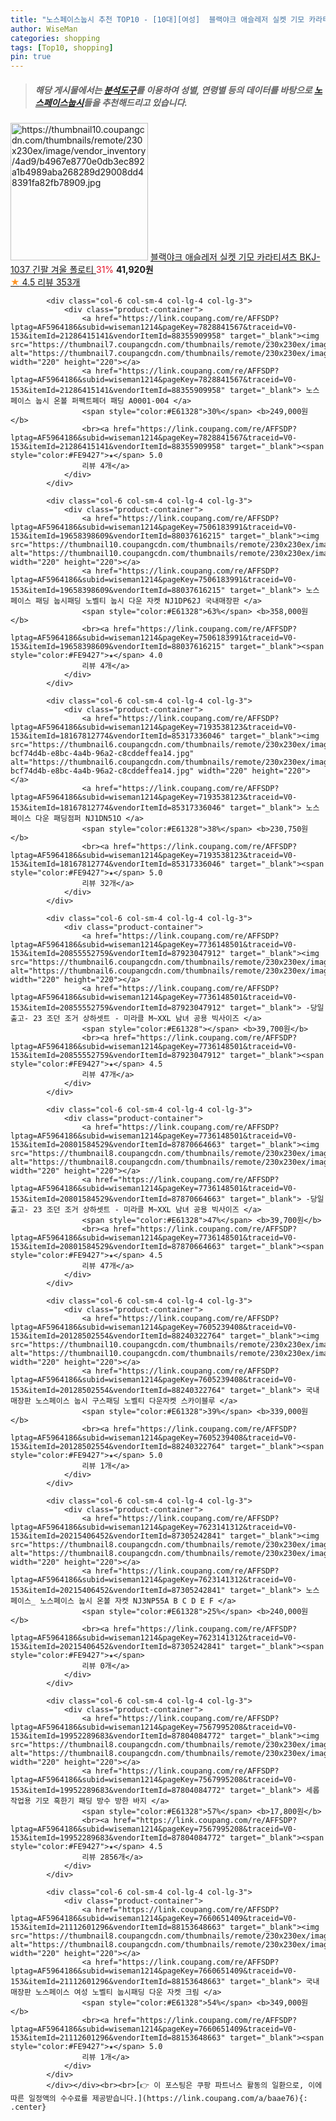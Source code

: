 ```yaml
---
title: "노스페이스눕시 추천 TOP10 - [10대][여성]  블랙야크 애슬레저 실켓 기모 카라티셔츠 BKJ-1037 긴팔 겨울 폴로티 "
author: WiseMan
categories: shopping
tags: [Top10, shopping]
pin: true
---
```


> ##### 해당 게시물에서는 [**분석도구**](https://itemscout.io/)를 이용하여 **성별**, **연령별** 등의 데이터를 바탕으로 [**노스페이스눕시**](https://link.coupang.com/a/baae76)들을 추천해드리고 있습니다.
<div class="container"><div class="row">
            <div class="col-6 col-sm-4 col-lg-4 col-lg-3">
                <div class="product-container">
                    <a href="https://link.coupang.com/re/AFFSDP?lptag=AF5964186&subid=wiseman1214&pageKey=7665720397&traceid=V0-153&itemId=20434746012&vendorItemId=87505507405" target="_blank"><img src="https://thumbnail10.coupangcdn.com/thumbnails/remote/230x230ex/image/vendor_inventory/4ad9/b4967e8770e0db3ec892a1b4989aba268289d29008dd48391fa82fb78909.jpg" alt="https://thumbnail10.coupangcdn.com/thumbnails/remote/230x230ex/image/vendor_inventory/4ad9/b4967e8770e0db3ec892a1b4989aba268289d29008dd48391fa82fb78909.jpg" width="220" height="220"></a>
                    <a href="https://link.coupang.com/re/AFFSDP?lptag=AF5964186&subid=wiseman1214&pageKey=7665720397&traceid=V0-153&itemId=20434746012&vendorItemId=87505507405" target="_blank"> 블랙야크 애슬레저 실켓 기모 카라티셔츠 BKJ-1037 긴팔 겨울 폴로티 </a>
                    <span style="color:#E61328">31%</span> <b>41,920원</b>
                    <br><a href="https://link.coupang.com/re/AFFSDP?lptag=AF5964186&subid=wiseman1214&pageKey=7665720397&traceid=V0-153&itemId=20434746012&vendorItemId=87505507405" target="_blank"><span style="color:#FE9427">★</span> 4.5
                    리뷰 353개</a>
                </div>
            </div>
            
            <div class="col-6 col-sm-4 col-lg-4 col-lg-3">
                <div class="product-container">
                    <a href="https://link.coupang.com/re/AFFSDP?lptag=AF5964186&subid=wiseman1214&pageKey=7828841567&traceid=V0-153&itemId=21286415141&vendorItemId=88355909958" target="_blank"><img src="https://thumbnail7.coupangcdn.com/thumbnails/remote/230x230ex/image/vendor_inventory/71f5/9326edac54ed7fc90059cafa06ce0ae32bb6cde157f1e00f761a1891bbc9.jpg" alt="https://thumbnail7.coupangcdn.com/thumbnails/remote/230x230ex/image/vendor_inventory/71f5/9326edac54ed7fc90059cafa06ce0ae32bb6cde157f1e00f761a1891bbc9.jpg" width="220" height="220"></a>
                    <a href="https://link.coupang.com/re/AFFSDP?lptag=AF5964186&subid=wiseman1214&pageKey=7828841567&traceid=V0-153&itemId=21286415141&vendorItemId=88355909958" target="_blank"> 노스페이스 눕시 온볼 퍼펙트페더 패딩 A0001-004 </a>
                    <span style="color:#E61328">30%</span> <b>249,000원</b>
                    <br><a href="https://link.coupang.com/re/AFFSDP?lptag=AF5964186&subid=wiseman1214&pageKey=7828841567&traceid=V0-153&itemId=21286415141&vendorItemId=88355909958" target="_blank"><span style="color:#FE9427">★</span> 5.0
                    리뷰 4개</a>
                </div>
            </div>
            
            <div class="col-6 col-sm-4 col-lg-4 col-lg-3">
                <div class="product-container">
                    <a href="https://link.coupang.com/re/AFFSDP?lptag=AF5964186&subid=wiseman1214&pageKey=7506183991&traceid=V0-153&itemId=19658398609&vendorItemId=88037616215" target="_blank"><img src="https://thumbnail10.coupangcdn.com/thumbnails/remote/230x230ex/image/vendor_inventory/084a/28dfbe46f24dbf12b8c373b3485cec330daff9b20e923d34e64ad6adaf5d.jpeg" alt="https://thumbnail10.coupangcdn.com/thumbnails/remote/230x230ex/image/vendor_inventory/084a/28dfbe46f24dbf12b8c373b3485cec330daff9b20e923d34e64ad6adaf5d.jpeg" width="220" height="220"></a>
                    <a href="https://link.coupang.com/re/AFFSDP?lptag=AF5964186&subid=wiseman1214&pageKey=7506183991&traceid=V0-153&itemId=19658398609&vendorItemId=88037616215" target="_blank"> 노스페이스 패딩 눕시패딩 노벨티 눕시 다운 자켓 NJ1DP62J 국내매장판 </a>
                    <span style="color:#E61328">63%</span> <b>358,000원</b>
                    <br><a href="https://link.coupang.com/re/AFFSDP?lptag=AF5964186&subid=wiseman1214&pageKey=7506183991&traceid=V0-153&itemId=19658398609&vendorItemId=88037616215" target="_blank"><span style="color:#FE9427">★</span> 4.0
                    리뷰 4개</a>
                </div>
            </div>
            
            <div class="col-6 col-sm-4 col-lg-4 col-lg-3">
                <div class="product-container">
                    <a href="https://link.coupang.com/re/AFFSDP?lptag=AF5964186&subid=wiseman1214&pageKey=7193538123&traceid=V0-153&itemId=18167812774&vendorItemId=85317336046" target="_blank"><img src="https://thumbnail6.coupangcdn.com/thumbnails/remote/230x230ex/image/retail/images/542851964535462-bcf74d4b-e8bc-4a4b-96a2-c8cddeffea14.jpg" alt="https://thumbnail6.coupangcdn.com/thumbnails/remote/230x230ex/image/retail/images/542851964535462-bcf74d4b-e8bc-4a4b-96a2-c8cddeffea14.jpg" width="220" height="220"></a>
                    <a href="https://link.coupang.com/re/AFFSDP?lptag=AF5964186&subid=wiseman1214&pageKey=7193538123&traceid=V0-153&itemId=18167812774&vendorItemId=85317336046" target="_blank"> 노스페이스 다운 패딩점퍼 NJ1DN51O </a>
                    <span style="color:#E61328">38%</span> <b>230,750원</b>
                    <br><a href="https://link.coupang.com/re/AFFSDP?lptag=AF5964186&subid=wiseman1214&pageKey=7193538123&traceid=V0-153&itemId=18167812774&vendorItemId=85317336046" target="_blank"><span style="color:#FE9427">★</span> 5.0
                    리뷰 32개</a>
                </div>
            </div>
            
            <div class="col-6 col-sm-4 col-lg-4 col-lg-3">
                <div class="product-container">
                    <a href="https://link.coupang.com/re/AFFSDP?lptag=AF5964186&subid=wiseman1214&pageKey=7736148501&traceid=V0-153&itemId=20855552759&vendorItemId=87923047912" target="_blank"><img src="https://thumbnail6.coupangcdn.com/thumbnails/remote/230x230ex/image/vendor_inventory/2839/3f876fd1da296da6fa5ae39f9d9d6fa74f6f31ff4118cadf848e5639a57a.png" alt="https://thumbnail6.coupangcdn.com/thumbnails/remote/230x230ex/image/vendor_inventory/2839/3f876fd1da296da6fa5ae39f9d9d6fa74f6f31ff4118cadf848e5639a57a.png" width="220" height="220"></a>
                    <a href="https://link.coupang.com/re/AFFSDP?lptag=AF5964186&subid=wiseman1214&pageKey=7736148501&traceid=V0-153&itemId=20855552759&vendorItemId=87923047912" target="_blank"> -당일출고- 23 조던 조거 상하셋트 - 미라클 M~XXL 남녀 공용 빅사이즈 </a>
                    <span style="color:#E61328"></span> <b>39,700원</b>
                    <br><a href="https://link.coupang.com/re/AFFSDP?lptag=AF5964186&subid=wiseman1214&pageKey=7736148501&traceid=V0-153&itemId=20855552759&vendorItemId=87923047912" target="_blank"><span style="color:#FE9427">★</span> 4.5
                    리뷰 47개</a>
                </div>
            </div>
            
            <div class="col-6 col-sm-4 col-lg-4 col-lg-3">
                <div class="product-container">
                    <a href="https://link.coupang.com/re/AFFSDP?lptag=AF5964186&subid=wiseman1214&pageKey=7736148501&traceid=V0-153&itemId=20801584529&vendorItemId=87870664663" target="_blank"><img src="https://thumbnail8.coupangcdn.com/thumbnails/remote/230x230ex/image/vendor_inventory/0999/ea1528228b22de4e61741858f887cfe78173b7a1ddf782bc487273a26f73.png" alt="https://thumbnail8.coupangcdn.com/thumbnails/remote/230x230ex/image/vendor_inventory/0999/ea1528228b22de4e61741858f887cfe78173b7a1ddf782bc487273a26f73.png" width="220" height="220"></a>
                    <a href="https://link.coupang.com/re/AFFSDP?lptag=AF5964186&subid=wiseman1214&pageKey=7736148501&traceid=V0-153&itemId=20801584529&vendorItemId=87870664663" target="_blank"> -당일출고- 23 조던 조거 상하셋트 - 미라클 M~XXL 남녀 공용 빅사이즈 </a>
                    <span style="color:#E61328">47%</span> <b>39,700원</b>
                    <br><a href="https://link.coupang.com/re/AFFSDP?lptag=AF5964186&subid=wiseman1214&pageKey=7736148501&traceid=V0-153&itemId=20801584529&vendorItemId=87870664663" target="_blank"><span style="color:#FE9427">★</span> 4.5
                    리뷰 47개</a>
                </div>
            </div>
            
            <div class="col-6 col-sm-4 col-lg-4 col-lg-3">
                <div class="product-container">
                    <a href="https://link.coupang.com/re/AFFSDP?lptag=AF5964186&subid=wiseman1214&pageKey=7605239408&traceid=V0-153&itemId=20128502554&vendorItemId=88240322764" target="_blank"><img src="https://thumbnail10.coupangcdn.com/thumbnails/remote/230x230ex/image/vendor_inventory/b6b4/0da0ff00933936e89c5a2359696942159275b0b34556f3c93024654f4e13.jpg" alt="https://thumbnail10.coupangcdn.com/thumbnails/remote/230x230ex/image/vendor_inventory/b6b4/0da0ff00933936e89c5a2359696942159275b0b34556f3c93024654f4e13.jpg" width="220" height="220"></a>
                    <a href="https://link.coupang.com/re/AFFSDP?lptag=AF5964186&subid=wiseman1214&pageKey=7605239408&traceid=V0-153&itemId=20128502554&vendorItemId=88240322764" target="_blank"> 국내매장판 노스페이스 눕시 구스패딩 노벨티 다운자켓 스카이블루 </a>
                    <span style="color:#E61328">39%</span> <b>339,000원</b>
                    <br><a href="https://link.coupang.com/re/AFFSDP?lptag=AF5964186&subid=wiseman1214&pageKey=7605239408&traceid=V0-153&itemId=20128502554&vendorItemId=88240322764" target="_blank"><span style="color:#FE9427">★</span> 5.0
                    리뷰 1개</a>
                </div>
            </div>
            
            <div class="col-6 col-sm-4 col-lg-4 col-lg-3">
                <div class="product-container">
                    <a href="https://link.coupang.com/re/AFFSDP?lptag=AF5964186&subid=wiseman1214&pageKey=7623141312&traceid=V0-153&itemId=20215406452&vendorItemId=87305242841" target="_blank"><img src="https://thumbnail8.coupangcdn.com/thumbnails/remote/230x230ex/image/vendor_inventory/9c9a/d9e615ef91086b23cfa8d6d7a19d0d18d246ea9e445a15c2fb2bbfe4c64f.jpg" alt="https://thumbnail8.coupangcdn.com/thumbnails/remote/230x230ex/image/vendor_inventory/9c9a/d9e615ef91086b23cfa8d6d7a19d0d18d246ea9e445a15c2fb2bbfe4c64f.jpg" width="220" height="220"></a>
                    <a href="https://link.coupang.com/re/AFFSDP?lptag=AF5964186&subid=wiseman1214&pageKey=7623141312&traceid=V0-153&itemId=20215406452&vendorItemId=87305242841" target="_blank"> 노스페이스_ 노스페이스 눕시 온볼 자켓 NJ3NP55A B C D E F </a>
                    <span style="color:#E61328">25%</span> <b>240,000원</b>
                    <br><a href="https://link.coupang.com/re/AFFSDP?lptag=AF5964186&subid=wiseman1214&pageKey=7623141312&traceid=V0-153&itemId=20215406452&vendorItemId=87305242841" target="_blank"><span style="color:#FE9427">★</span> 
                    리뷰 0개</a>
                </div>
            </div>
            
            <div class="col-6 col-sm-4 col-lg-4 col-lg-3">
                <div class="product-container">
                    <a href="https://link.coupang.com/re/AFFSDP?lptag=AF5964186&subid=wiseman1214&pageKey=7567995208&traceid=V0-153&itemId=19952289683&vendorItemId=87804084772" target="_blank"><img src="https://thumbnail8.coupangcdn.com/thumbnails/remote/230x230ex/image/vendor_inventory/535e/805a028375a3f3ff0e742ebcde7efe375bb41f084bf45d83c18977bd0e84.jpg" alt="https://thumbnail8.coupangcdn.com/thumbnails/remote/230x230ex/image/vendor_inventory/535e/805a028375a3f3ff0e742ebcde7efe375bb41f084bf45d83c18977bd0e84.jpg" width="220" height="220"></a>
                    <a href="https://link.coupang.com/re/AFFSDP?lptag=AF5964186&subid=wiseman1214&pageKey=7567995208&traceid=V0-153&itemId=19952289683&vendorItemId=87804084772" target="_blank"> 세롭 작업용 기모 혹한기 패딩 방수 방한 바지 </a>
                    <span style="color:#E61328">57%</span> <b>17,800원</b>
                    <br><a href="https://link.coupang.com/re/AFFSDP?lptag=AF5964186&subid=wiseman1214&pageKey=7567995208&traceid=V0-153&itemId=19952289683&vendorItemId=87804084772" target="_blank"><span style="color:#FE9427">★</span> 4.5
                    리뷰 2856개</a>
                </div>
            </div>
            
            <div class="col-6 col-sm-4 col-lg-4 col-lg-3">
                <div class="product-container">
                    <a href="https://link.coupang.com/re/AFFSDP?lptag=AF5964186&subid=wiseman1214&pageKey=7660651409&traceid=V0-153&itemId=21112601296&vendorItemId=88153648663" target="_blank"><img src="https://thumbnail8.coupangcdn.com/thumbnails/remote/230x230ex/image/vendor_inventory/64d7/6ce3a8ad17e89517abd7b0428c4dade0ed253fbc1d3ea5e0dc174b89d088.jpg" alt="https://thumbnail8.coupangcdn.com/thumbnails/remote/230x230ex/image/vendor_inventory/64d7/6ce3a8ad17e89517abd7b0428c4dade0ed253fbc1d3ea5e0dc174b89d088.jpg" width="220" height="220"></a>
                    <a href="https://link.coupang.com/re/AFFSDP?lptag=AF5964186&subid=wiseman1214&pageKey=7660651409&traceid=V0-153&itemId=21112601296&vendorItemId=88153648663" target="_blank"> 국내매장판 노스페이스 여성 노벨티 눕시패딩 다운 자켓 크림 </a>
                    <span style="color:#E61328">54%</span> <b>349,000원</b>
                    <br><a href="https://link.coupang.com/re/AFFSDP?lptag=AF5964186&subid=wiseman1214&pageKey=7660651409&traceid=V0-153&itemId=21112601296&vendorItemId=88153648663" target="_blank"><span style="color:#FE9427">★</span> 5.0
                    리뷰 1개</a>
                </div>
            </div>
            </div></div><br><br>[👉 이 포스팅은 쿠팡 파트너스 활동의 일환으로, 이에 따른 일정액의 수수료를 제공받습니다.](https://link.coupang.com/a/baae76){: .center}